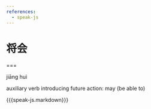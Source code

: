 ```yaml
---
references:
  - speak-js
---
```


# 将会

===

jiāng huì

auxiliary verb introducing future action: may (be able to)

{{{speak-js.markdown}}}
